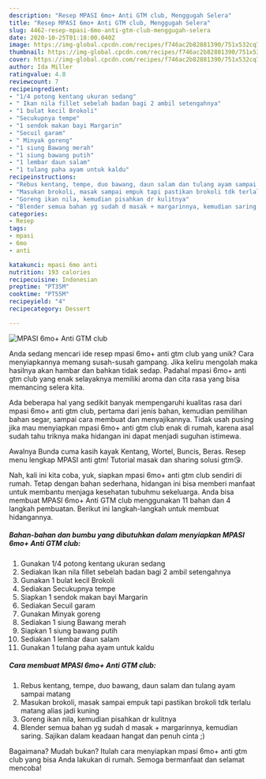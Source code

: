 ```yaml
---
description: "Resep MPASI 6mo+ Anti GTM club, Menggugah Selera"
title: "Resep MPASI 6mo+ Anti GTM club, Menggugah Selera"
slug: 4462-resep-mpasi-6mo-anti-gtm-club-menggugah-selera
date: 2020-10-25T01:18:00.040Z
image: https://img-global.cpcdn.com/recipes/f746ac2b82881390/751x532cq70/mpasi-6mo-anti-gtm-club-foto-resep-utama.jpg
thumbnail: https://img-global.cpcdn.com/recipes/f746ac2b82881390/751x532cq70/mpasi-6mo-anti-gtm-club-foto-resep-utama.jpg
cover: https://img-global.cpcdn.com/recipes/f746ac2b82881390/751x532cq70/mpasi-6mo-anti-gtm-club-foto-resep-utama.jpg
author: Ida Miller
ratingvalue: 4.8
reviewcount: 7
recipeingredient:
- "1/4 potong kentang ukuran sedang"
- " Ikan nila fillet sebelah badan bagi 2 ambil setengahnya"
- "1 bulat kecil Brokoli"
- "Secukupnya tempe"
- "1 sendok makan bayi Margarin"
- "Secuil garam"
- " Minyak goreng"
- "1 siung Bawang merah"
- "1 siung bawang putih"
- "1 lembar daun salam"
- "1 tulang paha ayam untuk kaldu"
recipeinstructions:
- "Rebus kentang, tempe, duo bawang, daun salam dan tulang ayam sampai matang"
- "Masukan brokoli, masak sampai empuk tapi pastikan brokoli tdk terlalu matang alias jadi kuning"
- "Goreng ikan nila, kemudian pisahkan dr kulitnya"
- "Blender semua bahan yg sudah d masak + margarinnya, kemudian saring. Sajikan dalam keadaan hangat dan penuh cinta ;)"
categories:
- Resep
tags:
- mpasi
- 6mo
- anti

katakunci: mpasi 6mo anti 
nutrition: 193 calories
recipecuisine: Indonesian
preptime: "PT35M"
cooktime: "PT55M"
recipeyield: "4"
recipecategory: Dessert

---
```



![MPASI 6mo+ Anti GTM club](https://img-global.cpcdn.com/recipes/f746ac2b82881390/751x532cq70/mpasi-6mo-anti-gtm-club-foto-resep-utama.jpg)

Anda sedang mencari ide resep mpasi 6mo+ anti gtm club yang unik? Cara menyiapkannya memang susah-susah gampang. Jika keliru mengolah maka hasilnya akan hambar dan bahkan tidak sedap. Padahal mpasi 6mo+ anti gtm club yang enak selayaknya memiliki aroma dan cita rasa yang bisa memancing selera kita.

Ada beberapa hal yang sedikit banyak mempengaruhi kualitas rasa dari mpasi 6mo+ anti gtm club, pertama dari jenis bahan, kemudian pemilihan bahan segar, sampai cara membuat dan menyajikannya. Tidak usah pusing jika mau menyiapkan mpasi 6mo+ anti gtm club enak di rumah, karena asal sudah tahu triknya maka hidangan ini dapat menjadi suguhan istimewa.

Awalnya Bunda cuma kasih kayak Kentang, Wortel, Buncis, Beras. Resep menu lengkap MPASI anti gtm! Tutorial masak dan sharing solusi gtm😘.


Nah, kali ini kita coba, yuk, siapkan mpasi 6mo+ anti gtm club sendiri di rumah. Tetap dengan bahan sederhana, hidangan ini bisa memberi manfaat untuk membantu menjaga kesehatan tubuhmu sekeluarga. Anda bisa membuat MPASI 6mo+ Anti GTM club menggunakan 11 bahan dan 4 langkah pembuatan. Berikut ini langkah-langkah untuk membuat hidangannya.

<!--inarticleads1-->

##### Bahan-bahan dan bumbu yang dibutuhkan dalam menyiapkan MPASI 6mo+ Anti GTM club:

1. Gunakan 1/4 potong kentang ukuran sedang
1. Sediakan  Ikan nila fillet sebelah badan bagi 2 ambil setengahnya
1. Gunakan 1 bulat kecil Brokoli
1. Sediakan Secukupnya tempe
1. Siapkan 1 sendok makan bayi Margarin
1. Sediakan Secuil garam
1. Gunakan  Minyak goreng
1. Sediakan 1 siung Bawang merah
1. Siapkan 1 siung bawang putih
1. Sediakan 1 lembar daun salam
1. Gunakan 1 tulang paha ayam untuk kaldu




<!--inarticleads2-->

##### Cara membuat MPASI 6mo+ Anti GTM club:

1. Rebus kentang, tempe, duo bawang, daun salam dan tulang ayam sampai matang
1. Masukan brokoli, masak sampai empuk tapi pastikan brokoli tdk terlalu matang alias jadi kuning
1. Goreng ikan nila, kemudian pisahkan dr kulitnya
1. Blender semua bahan yg sudah d masak + margarinnya, kemudian saring. Sajikan dalam keadaan hangat dan penuh cinta ;)




Bagaimana? Mudah bukan? Itulah cara menyiapkan mpasi 6mo+ anti gtm club yang bisa Anda lakukan di rumah. Semoga bermanfaat dan selamat mencoba!
